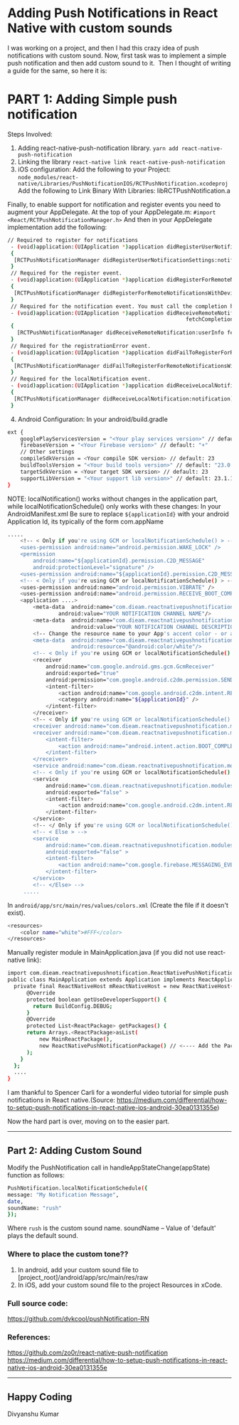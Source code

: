 

# Adding Push Notifications in React Native with custom sounds
I was working on a project, and then I had this crazy idea of push notifications with custom sound. Now, first task was to implement a simple push notification and then add custom sound to it. 
Then I thought of writing a guide for the same, so here it is: 


# PART 1: Adding Simple push notification
Steps Involved:
1. Adding react-native-push-notification library.
`yarn add react-native-push-notification`
2. Linking the library
`react-native link react-native-push-notification`
3. iOS configuration:
Add the following to your Project: `node_modules/react-native/Libraries/PushNotificationIOS/RCTPushNotification.xcodeproj`
Add the following to Link Binary With Libraries: libRCTPushNotification.a

Finally, to enable support for notification and register events you need to augment your AppDelegate.
At the top of your AppDelegate.m:
`#import <React/RCTPushNotificationManager.h>`
And then in your AppDelegate implementation add the following:
```sh
// Required to register for notifications
 - (void)application:(UIApplication *)application didRegisterUserNotificationSettings:(UIUserNotificationSettings *)notificationSettings
 {
  [RCTPushNotificationManager didRegisterUserNotificationSettings:notificationSettings];
 }
 // Required for the register event.
 - (void)application:(UIApplication *)application didRegisterForRemoteNotificationsWithDeviceToken:(NSData *)deviceToken
 {
  [RCTPushNotificationManager didRegisterForRemoteNotificationsWithDeviceToken:deviceToken];
 }
 // Required for the notification event. You must call the completion handler after handling the remote notification.
 - (void)application:(UIApplication *)application didReceiveRemoteNotification:(NSDictionary *)userInfo
                                                        fetchCompletionHandler:(void (^)(UIBackgroundFetchResult))completionHandler
 {
   [RCTPushNotificationManager didReceiveRemoteNotification:userInfo fetchCompletionHandler:completionHandler];
 }
 // Required for the registrationError event.
 - (void)application:(UIApplication *)application didFailToRegisterForRemoteNotificationsWithError:(NSError *)error
 {
  [RCTPushNotificationManager didFailToRegisterForRemoteNotificationsWithError:error];
 }
 // Required for the localNotification event.
 - (void)application:(UIApplication *)application didReceiveLocalNotification:(UILocalNotification *)notification
 {
  [RCTPushNotificationManager didReceiveLocalNotification:notification];
 }
 ```


4. Android Configuration:
In your android/build.gradle
```sh
ext {
    googlePlayServicesVersion = "<Your play services version>" // default: "+"
    firebaseVersion = "<Your Firebase version>" // default: "+"
    // Other settings
    compileSdkVersion = <Your compile SDK version> // default: 23
    buildToolsVersion = "<Your build tools version>" // default: "23.0.1"
    targetSdkVersion = <Your target SDK version> // default: 23
    supportLibVersion = "<Your support lib version>" // default: 23.1.1
}
```

NOTE: localNotification() works without changes in the application part, while localNotificationSchedule() only works with these changes:
In your AndroidManifest.xml
Be sure to replace `${applicationId}` with your android Application Id, its typically of the form com.appName
```sh
.....
    <!-- < Only if you're using GCM or localNotificationSchedule() > -->
    <uses-permission android:name="android.permission.WAKE_LOCK" />
    <permission
        android:name="${applicationId}.permission.C2D_MESSAGE"
        android:protectionLevel="signature" />
    <uses-permission android:name="${applicationId}.permission.C2D_MESSAGE" />
    <!-- < Only if you're using GCM or localNotificationSchedule() > -->
    <uses-permission android:name="android.permission.VIBRATE" />
    <uses-permission android:name="android.permission.RECEIVE_BOOT_COMPLETED"/>
    <application ....>
        <meta-data  android:name="com.dieam.reactnativepushnotification.notification_channel_name"
                android:value="YOUR NOTIFICATION CHANNEL NAME"/>
        <meta-data  android:name="com.dieam.reactnativepushnotification.notification_channel_description"
                    android:value="YOUR NOTIFICATION CHANNEL DESCRIPTION"/>
        <!-- Change the resource name to your App's accent color - or any other color you want -->
        <meta-data  android:name="com.dieam.reactnativepushnotification.notification_color"
                    android:resource="@android:color/white"/>
        <!-- < Only if you're using GCM or localNotificationSchedule() > -->
        <receiver
            android:name="com.google.android.gms.gcm.GcmReceiver"
            android:exported="true"
            android:permission="com.google.android.c2dm.permission.SEND" >
            <intent-filter>
                <action android:name="com.google.android.c2dm.intent.RECEIVE" />
                <category android:name="${applicationId}" />
            </intent-filter>
        </receiver>
        <!-- < Only if you're using GCM or localNotificationSchedule() > -->
        <receiver android:name="com.dieam.reactnativepushnotification.modules.RNPushNotificationPublisher" />
        <receiver android:name="com.dieam.reactnativepushnotification.modules.RNPushNotificationBootEventReceiver">
            <intent-filter>
                <action android:name="android.intent.action.BOOT_COMPLETED" />
            </intent-filter>
        </receiver>
        <service android:name="com.dieam.reactnativepushnotification.modules.RNPushNotificationRegistrationService"/>
        <!-- < Only if you're using GCM or localNotificationSchedule() > -->
        <service
            android:name="com.dieam.reactnativepushnotification.modules.RNPushNotificationListenerServiceGcm"
            android:exported="false" >
            <intent-filter>
                <action android:name="com.google.android.c2dm.intent.RECEIVE" />
            </intent-filter>
        </service>
        <!-- </ Only if you're using GCM or localNotificationSchedule() > -->
        <!-- < Else > -->
        <service
            android:name="com.dieam.reactnativepushnotification.modules.RNPushNotificationListenerService"
            android:exported="false" >
            <intent-filter>
                <action android:name="com.google.firebase.MESSAGING_EVENT" />
            </intent-filter>
        </service>
        <!-- </Else> -->
     .....
```

In `android/app/src/main/res/values/colors.xml` (Create the file if it doesn't exist).
```sh
<resources>
    <color name="white">#FFF</color>
</resources>
```


Manually register module in MainApplication.java (if you did not use react-native link):
```sh
import com.dieam.reactnativepushnotification.ReactNativePushNotificationPackage;  // <--- Import Package
public class MainApplication extends Application implements ReactApplication {
  private final ReactNativeHost mReactNativeHost = new ReactNativeHost(this) {
      @Override
      protected boolean getUseDeveloperSupport() {
        return BuildConfig.DEBUG;
      }
      @Override
      protected List<ReactPackage> getPackages() {
      return Arrays.<ReactPackage>asList(
          new MainReactPackage(),
          new ReactNativePushNotificationPackage() // <---- Add the Package
      );
    }
  };
  ....
}
```



I am thankful to Spencer Carli for a wonderful video tutorial for simple push notifications in React native.(Source: https://medium.com/differential/how-to-setup-push-notifications-in-react-native-ios-android-30ea0131355e)



Now the hard part is over, moving on to the easier part.


---

## Part 2: Adding Custom Sound
Modify the PushNotification call in handleAppStateChange(appState) function as follows:
```sh
PushNotification.localNotificationSchedule({
message: "My Notification Message",
date,
soundName: "rush"
});
```
Where `rush` is the custom sound name.
soundName – Value of 'default' plays the default sound.
### Where to place the custom tone??
1. In android, add your custom sound file to [project_root]/android/app/src/main/res/raw
2. In iOS, add your custom sound file to the project Resources in xCode.

### Full source code: 
https://github.com/dvkcool/pushNotification-RN

### References:
https://github.com/zo0r/react-native-push-notification
https://medium.com/differential/how-to-setup-push-notifications-in-react-native-ios-android-30ea0131355e



___________________________________________________________________________________________________
Happy Coding
---

Divyanshu Kumar
